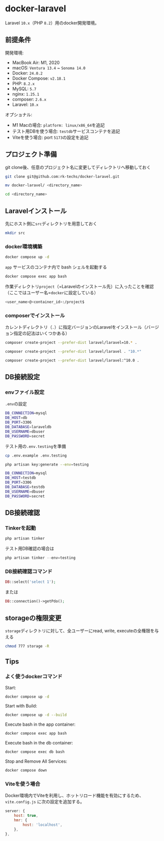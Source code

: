 # docker-laravel

Laravel `10.x`（PHP `8.2`）用のdocker開発環境。

## 前提条件

開発環境:

- MacBook Air: M1, 2020
- macOS: `Ventura 13.4` ~ `Sonoma 14.0`
- Docker: `24.0.2`
- Docker Compose: `v2.18.1`
- PHP: `8.2.x`
- MySQL: `5.7`
- nginx: `1.25.1`
- composer: `2.6.x`
- Laravel: `10.x`

オプショナル:

- M1 Macの場合: `platform: linux/x86_64`を追記
- テスト用DBを使う場合: `testdb`サービスコンテナを追記
- Viteを使う場合: port `5173`の設定を追記

## プロジェクト準備

git clone後、任意のプロジェクト名に変更してディレクトリへ移動しておく

```bash
git clone git@github.com:rk-techs/docker-laravel.git
```

```bash
mv docker-laravel/ <directory_name>

cd <directory_name>
```

## Laravelインストール

先にホスト側に`src`ディレクトリを用意しておく

```bash
mkdir src
```

### docker環境構築

```bash
docker compose up -d
```

`app` サービスのコンテナ内で bash シェルを起動する

```bash
docker compose exec app bash
```

作業ディレクトリ`project`（=Laravelのインストール先）に入ったことを確認（ここではユーザー名=`docker`に設定している）

```bash
<user_name>@<container_id>:/project$ 
```

### composerでインストール

カレントディレクトリ（`.`）に指定バージョンのLaravelをインストール（バージョン指定の記法はいくつかある）

```bash
composer create-project --prefer-dist laravel/laravel=10.* .
```

```bash
composer create-project --prefer-dist laravel/laravel . "10.*"
```

```bash
composer create-project --prefer-dist laravel/laravel:^10.0 .
```

## DB接続設定

### envファイル設定

`.env`の設定

```bash
DB_CONNECTION=mysql
DB_HOST=db
DB_PORT=3306
DB_DATABASE=laraveldb
DB_USERNAME=dbuser
DB_PASSWORD=secret
```

テスト用の`.env.testing`を準備

```bash
cp .env.example .env.testing
```

```bash
php artisan key:generate --env=testing
```

```bash
DB_CONNECTION=mysql
DB_HOST=testdb
DB_PORT=3306
DB_DATABASE=testdb
DB_USERNAME=dbuser
DB_PASSWORD=secret
```

## DB接続確認

### Tinkerを起動

```bash
php artisan tinker
```

テスト用DB確認の場合は

```php
php artisan tinker --env=testing
```

### DB接続確認コマンド

```php
DB::select('select 1');
```

または

```php
DB::connection()->getPdo();
```

## storageの権限変更

`storage`ディレクトリに対して、全ユーザーにread, write, executeの全権限を与える

```bash
chmod 777 storage -R
```

## Tips

### よく使うdockerコマンド

Start:

```bash
docker compose up -d
```

Start with Build:

```bash
docker compose up -d --build
```

Execute bash in the app container:

```bash
docker compose exec app bash
```

Execute bash in the db container:

```bash
docker compose exec db bash
```

Stop and Remove All Services:

```bash
docker compose down
```

### Viteを使う場合

Docker環境内でViteを利用し、ホットリロード機能を有効にするため、`vite.config.js` に次の設定を追加する。

```js
server: {
    host: true,
    hmr: {
        host: 'localhost',
    },
},
```
